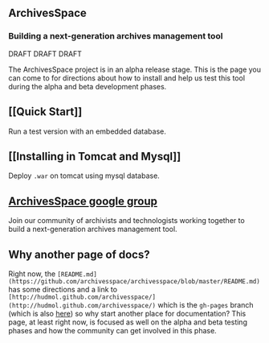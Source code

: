 ## ArchivesSpace
### Building a next-generation archives management tool

DRAFT DRAFT DRAFT

The ArchivesSpace project is in an alpha release stage.  This is the page you can come to for directions about how to install and help us test this tool during the alpha and beta development phases.

## [[Quick Start]]
Run a test version with an embedded database.

## [[Installing in Tomcat and Mysql]]
Deploy `.war` on tomcat using mysql database.

## [ArchivesSpace google group](http://groups.google.com/group/archivesspace)
Join our community of archivists and technologists working together to build a next-generation archives management tool. 

## Why another page of docs?

Right now, the `[README.md](https://github.com/archivesspace/archivesspace/blob/master/README.md)` has some directions and a link to `[http://hudmol.github.com/archivesspace/](http://hudmol.github.com/archivesspace/)` which is the `gh-pages` branch (which is also [here](http://hudmol.github.com/archivesspace/)) so why start another place for documentation?  This page, at least right now, is focused as well on the alpha and beta testing phases and how the community can get involved in this phase.
